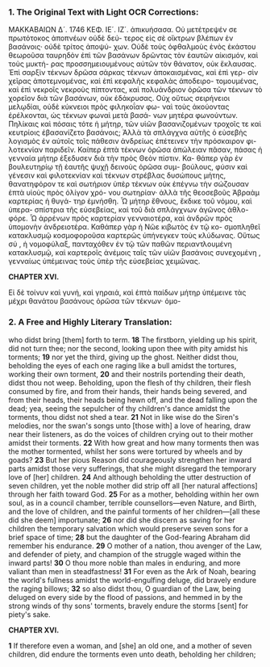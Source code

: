 ### 1. The Original Text with Light OCR Corrections:

ΜΑΚΚΑΒΑΙΩΝ Δ´. 1746
ΚΕΦ. ΙΕ´. ΙΖ´.
ἀπικυήσασα. Οὐ μετέτρεψέν σε πρωτότοκος ἀποπνέων οὐδὲ δεύ-
τερος εἰς σὲ οἴκτρων βλέπων ἐν βασάνοις· οὐδὲ τρίτος ἀποψύ-
χων. Οὐδὲ τοὺς ὀφθαλμοὺς ἑνὸς ἑκάστου θεωροῦσα ταυρηδὸν ἐπὶ
τῶν βασάνων δρῶντας τὸν ἑαυτῶν αἰκισμόν, καὶ τοὺς μυκτή-
ρας προσσημειουμένους αὐτῶν τὸν θάνατον, οὐκ ἔκλαυσας. Ἐπὶ
σαρξὶν τέκνων δρῶσα σάρκας τέκνων ἀποκαισμένας, καὶ ἐπὶ γερ-
σὶν χεῖρας ἀποτεμνομένας, καὶ ἐπὶ κεφαλῆς κεφαλὰς ἀποδειρο-
τομουμένας, καὶ ἐπὶ νεκροῖς νεκροὺς πίπτοντας, καὶ πολυάνδριον
ὁρῶσα τῶν τέκνων τὸ χορεῖον διὰ τῶν βασάνων, οὐκ ἐδάκρυσας.
Οὐχ οὕτως σειρήνειοι μελῳδίαι, οὐδὲ κύκνειοι πρὸς φιληκοΐαν φω-
ναὶ τοὺς ἀκούοντας ἐρέλκονται, ὡς τέκνων φωναὶ μετὰ βασά-
νων μητέρα φωνούντων. Πηλίκαις καὶ πόσαις τότε ἡ μήτηρ,
τῶν υἱῶν βασανιζομένων τροχοῖς τε καὶ κευτρίοις ἐβασανίζετο
βασάνοις; Ἀλλὰ τὰ σπλάγχνα αὐτῆς ὁ εὐσεβὴς λογισμὸς ἐν
αὐτοῖς τοῖς πάθεσιν ἀνδρείως ἐπέτεινεν τὴν πρόσκαιρον φι-
λοτεκνίαν παριδεῖν. Καίπερ ἑπτὰ τέκνων ὁρῶσα ἀπώλειαν πᾶσαν,
πάσας ἡ γενναία μήτηρ ἐξεδυσεν διὰ τὴν πρὸς Θεὸν πίστιν. Κα-
θάπερ γὰρ ἐν βουλευτηρίῳ τῇ ἑαυτῆς ψυχῇ δεινοὺς ὁρῶσα συμ-
βούλους, φύσιν καὶ γένεσιν καὶ φιλοτεκνίαν καὶ τέκνων στρέβλας
δυσώπους μήτης, θανατηφόρον τε καὶ σωτήριον ὑπὲρ
τέκνων οὐκ ἐπέγνω τὴν σώζουσαν ἑπτὰ υἱοὺς πρὸς ὀλίγον χρό-
νου σωτηρίαν· ἀλλὰ τῆς θεοσεβοῦς Ἀβραὰμ καρτερίας ἡ θυγά-
τηρ ἐμνήσθη. Ὦ μήτηρ ἔθνους, ἔκδικε τοῦ νόμου, καὶ ὑπερα-
σπίστρια τῆς εὐσεβείας, καὶ τοῦ διὰ σπλάγχνων ἀγῶνος ἀθλο-
φόρε. Ὦ ἀρρένων πρὸς καρτερίαν γενναιοτέρα, καὶ ἀνδρῶν πρὸς
ὑπομονὴν ἀνδρειοτέρα. Καθάπερ γὰρ ἡ Νῶε κιβωτὸς ἐν τῷ κο-
σμοπληθεῖ κατακλυσμῷ κοσμοφοροῦσα καρτερῶς ὑπήνεγκεν τοὺς
κλύδωνας. Οὕτως σύ , ἡ νομοφύλαξ, πανταχόθεν ἐν τῷ τῶν
παθῶν περιαντλουμένη κατακλυσμῷ, καὶ καρτεροῖς ἀνέμοις ταῖς
τῶν υἱῶν βασάνοις συνεχομένη , γενναίως ὑπέμεινας τοὺς ὑπὲρ
τῆς εὐσεβείας χειμῶνας.

**CHAPTER XVI.**

Εἰ δὲ τοίνυν καὶ γυνή, καὶ γηραιά, καὶ ἑπτὰ παίδων μήτηρ
ὑπέμεινε τὰς μέχρι θανάτου βασάνους ὁρῶσα τῶν τέκνων· ὁμο-

### 2. A Free and Highly Literary Translation:

who didst bring [them] forth to term.
**18** The firstborn, yielding up his spirit, did not turn thee; nor the second, looking upon thee with pity amidst his torments;
**19** nor yet the third, giving up the ghost. Neither didst thou, beholding the eyes of each one raging like a bull amidst the tortures, working their own torment,
**20** and their nostrils portending their death, didst thou not weep. Beholding, upon the flesh of thy children, their flesh consumed by fire, and from their hands, their hands being severed, and from their heads, their heads being hewn off, and the dead falling upon the dead; yea, seeing the sepulcher of thy children's dance amidst the torments, thou didst not shed a tear.
**21** Not in like wise do the Siren's melodies, nor the swan's songs unto [those with] a love of hearing, draw near their listeners, as do the voices of children crying out to their mother amidst their torments.
**22** With how great and how many torments then was the mother tormented, whilst her sons were tortured by wheels and by goads?
**23** But her pious Reason did courageously strengthen her inward parts amidst those very sufferings, that she might disregard the temporary love of [her] children.
**24** And although beholding the utter destruction of seven children, yet the noble mother did strip off all [her natural affections] through her faith toward God.
**25** For as a mother, beholding within her own soul, as in a council chamber, terrible counsellors—even Nature, and Birth, and the love of children, and the painful torments of her children—[all these did she deem] importunate;
**26** nor did she discern as saving for her children the temporary salvation which would preserve seven sons for a brief space of time;
**28** but the daughter of the God-fearing Abraham did remember his endurance.
**29** O mother of a nation, thou avenger of the Law, and defender of piety, and champion of the struggle waged within the inward parts!
**30** O thou more noble than males in enduring, and more valiant than men in steadfastness!
**31** For even as the Ark of Noah, bearing the world's fullness amidst the world-engulfing deluge, did bravely endure the raging billows;
**32** so also didst thou, O guardian of the Law, being deluged on every side by the flood of passions, and hemmed in by the strong winds of thy sons' torments, bravely endure the storms [sent] for piety's sake.

**CHAPTER XVI.**

**1** If therefore even a woman, and [she] an old one, and a mother of seven children, did endure the torments even unto death, beholding her children;